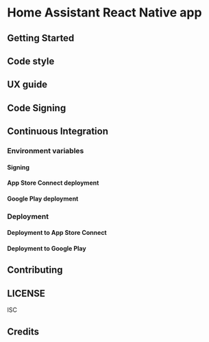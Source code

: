 Home Assistant React Native app
=================

## Getting Started

## Code style

## UX guide

## Code Signing

## Continuous Integration

### Environment variables
#### Signing
#### App Store Connect deployment
#### Google Play deployment

### Deployment

#### Deployment to App Store Connect

#### Deployment to Google Play

## Contributing

## LICENSE

ISC

## Credits


